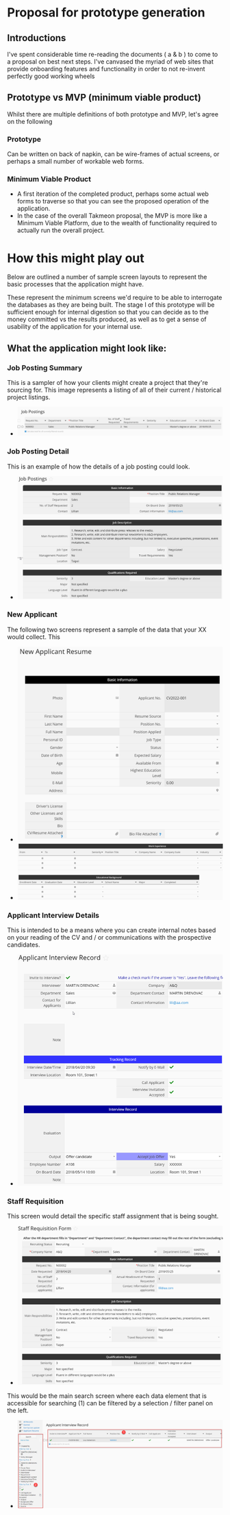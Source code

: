 # Proposal for prototype generation


## Introductions

I've spent considerable time re-reading the documents ( a & b ) to come to a proposal on best next steps.
I've canvased the myriad of web sites that provide onboarding features and functionality in order to not re-invent perfectly good working wheels

## Prototype vs MVP (minimum viable product)

Whilst there are multiple definitions of both prototype and MVP, let's agree on the following

### Prototype 
Can be written on back of napkin, can be wire-frames of actual screens, or perhaps a small number of workable web forms.

### Minimum Viable Product
- A first iteration of the completed product, perhaps some actual web forms to traverse so that you can see the proposed operation of the application.
- In the case of the overall Takmeon proposal, the MVP is more like a Minimum Viable Platform, due to the wealth of functionality required to actually run the overall project.

# How this might play out
Below are outlined a number of sample screen layouts to represent the basic processes that the application might have.

These represent the minimum screens we'd require to be able to interrogate the databases as they are being built. The stage I of this prototype will be sufficient enough for internal digestion so that you can decide as to the money committed vs the results produced, as well as to get a sense of usability of the application for your internal use.


## What the application might look like:

### Job Posting Summary
This is a sampler of how your clients might create a project that they're sourcing for. This image represents a listing of all of their current / historical project listings.

- ![sp](.\sean\images\job-postings.png)


### Job Posting Detail
This is an example of how the details of a job posting could look.

- ![](sean/images/job-postings-detail.png)


### New Applicant
The following two screens represent a sample of the data that your XX would collect. This

- ![](sean/images/new-applicant-resume.png)
- ![](sean/images/work-experience.png)

### Applicant Interview Details
This is intended to be a means where you can create internal notes based on your reading of the CV and / or communications with the prospective candidates.

- ![](sean/images/applicant-interview.png)

### Staff Requisition

This screen would detail the specific staff assignment that is being sought.

- ![](sean/images/staff-requisition-form.png)


This would be the main search screen where each data element that is accessible for searching (1) can be filtered by a selection / filter panel on the left.

- ![](sean/images/applicant-interview-search.png)